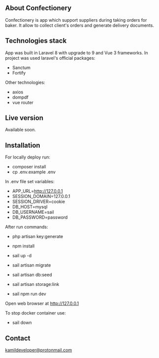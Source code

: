## About Confectionery
Confectionery is app which support suppliers during taking orders for baker. It allow to collect client's orders and generate delivery documents.

## Technologies stack
App was built in Laravel 8 with upgrade to 9 and Vue 3 frameworks. In project was used laravel's official packages:
- Sanctum
- Fortify

Other technologies: 
- axios
- dompdf
- vue router

## Live version

Available soon.

## Installation
For locally deploy run:
- composer install
- cp .env.example .env

In .env file set variables:
- APP_URL=http://127.0.0.1
- SESSION_DOMAIN=127.0.0.1
- SESSION_DRIVER=cookie
- DB_HOST=mysql
- DB_USERNAME=sail
- DB_PASSWORD=password

After run commands:
- php artisan key:generate
- npm install

- sail up -d
- sail artisan migrate
- sail artisan db:seed
- sail artisan storage:link


- sail npm run dev

Open web browser at http://127.0.0.1

To stop docker container use:
- sail down

## Contact
kamildeveloper@protonmail.com
